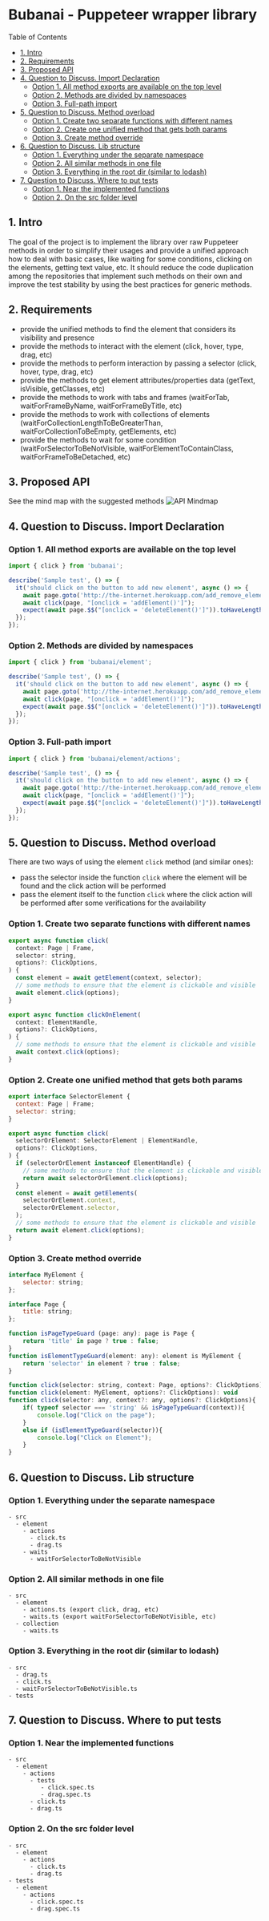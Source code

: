 # Bubanai - Puppeteer wrapper library

Table of Contents

- [1. Intro](#1-intro)
- [2. Requirements](#2-requirements)
- [3. Proposed API](#3-proposed-api)
- [4. Question to Discuss. Import Declaration](#4-question-to-discuss-import-declaration)
  - [Option 1. All method exports are available on the top level](#option-1-all-method-exports-are-available-on-the-top-level)
  - [Option 2. Methods are divided by namespaces](#option-2-methods-are-divided-by-namespaces)
  - [Option 3. Full-path import](#option-3-full-path-import)
- [5. Question to Discuss. Method overload](#5-question-to-discuss-method-overload)
  - [Option 1. Create two separate functions with different names](#option-1-create-two-separate-functions-with-different-names)
  - [Option 2. Create one unified method that gets both params](#option-2-create-one-unified-method-that-gets-both-params)
  - [Option 3. Create method override](#option-3-create-method-override)
- [6. Question to Discuss. Lib structure](#6-question-to-discuss-lib-structure)
  - [Option 1. Everything under the separate namespace](#option-1-everything-under-the-separate-namespace)
  - [Option 2. All similar methods in one file](#option-2-all-similar-methods-in-one-file)
  - [Option 3. Everything in the root dir (similar to lodash)](#option-3-everything-in-the-root-dir--similar-to-lodash-)
- [7. Question to Discuss. Where to put tests](#7-question-to-discuss-where-to-put-tests)
  - [Option 1. Near the implemented functions](#option-1-near-the-implemented-functions)
  - [Option 2. On the src folder level](#option-2-on-the-src-folder-level)

## 1. Intro

The goal of the project is to implement the library over raw Puppeteer methods in order to simplify their usages and provide a unified approach how to deal with basic cases, like waiting for some conditions, clicking on the elements, getting text value, etc. It should reduce the code duplication among the repositories that implement such methods on their own and improve the test stability by using the best practices for generic methods.

## 2. Requirements

- provide the unified methods to find the element that considers its visibility and presence
- provide the methods to interact with the element (click, hover, type, drag, etc)
- provide the methods to perform interaction by passing a selector (click, hover, type, drag, etc)
- provide the methods to get element attributes/properties data (getText, isVisible, getClasses, etc)
- provide the methods to work with tabs and frames (waitForTab, waitForFrameByName, waitForFrameByTitle, etc)
- provide the methods to work with collections of elements (waitForCollectionLengthToBeGreaterThan, waitForCollectionToBeEmpty, getElements, etc)
- provide the methods to wait for some condition (waitForSelectorToBeNotVisible, waitForElementToContainClass, waitForFrameToBeDetached, etc)

## 3. Proposed API

See the mind map with the suggested methods
![API Mindmap](puppeteer-utils-prioritized.png)

## 4. Question to Discuss. Import Declaration

### Option 1. All method exports are available on the top level

```js
import { click } from 'bubanai';

describe('Sample test', () => {
  it('should click on the button to add new element', async () => {
    await page.goto('http://the-internet.herokuapp.com/add_remove_elements/');
    await click(page, "[onclick = 'addElement()']");
    expect(await page.$$("[onclick = 'deleteElement()']")).toHaveLength(1);
  });
});
```

### Option 2. Methods are divided by namespaces

```js
import { click } from 'bubanai/element';

describe('Sample test', () => {
  it('should click on the button to add new element', async () => {
    await page.goto('http://the-internet.herokuapp.com/add_remove_elements/');
    await click(page, "[onclick = 'addElement()']");
    expect(await page.$$("[onclick = 'deleteElement()']")).toHaveLength(1);
  });
});
```

### Option 3. Full-path import

```js
import { click } from 'bubanai/element/actions';

describe('Sample test', () => {
  it('should click on the button to add new element', async () => {
    await page.goto('http://the-internet.herokuapp.com/add_remove_elements/');
    await click(page, "[onclick = 'addElement()']");
    expect(await page.$$("[onclick = 'deleteElement()']")).toHaveLength(1);
  });
});
```

## 5. Question to Discuss. Method overload

There are two ways of using the element `click` method (and similar ones):

- pass the selector inside the function `click` where the element will be found and the click action will be performed
- pass the element itself to the function `click` where the click action will be performed after some verifications for the availability

### Option 1. Create two separate functions with different names

```js
export async function click(
  context: Page | Frame,
  selector: string,
  options?: ClickOptions,
) {
  const element = await getElement(context, selector);
  // some methods to ensure that the element is clickable and visible
  await element.click(options);
}

export async function clickOnElement(
  context: ElementHandle,
  options?: ClickOptions,
) {
  // some methods to ensure that the element is clickable and visible
  await context.click(options);
}
```

### Option 2. Create one unified method that gets both params

```js
export interface SelectorElement {
  context: Page | Frame;
  selector: string;
}

export async function click(
  selectorOrElement: SelectorElement | ElementHandle,
  options?: ClickOptions,
) {
  if (selectorOrElement instanceof ElementHandle) {
    // some methods to ensure that the element is clickable and visible
    return await selectorOrElement.click(options);
  }
  const element = await getElements(
    selectorOrElement.context,
    selectorOrElement.selector,
  );
  // some methods to ensure that the element is clickable and visible
  return await element.click(options);
}
```

### Option 3. Create method override

```js
interface MyElement {
    selector: string;
};

interface Page {
    title: string;
};

function isPageTypeGuard (page: any): page is Page {
    return 'title' in page ? true : false;
}
function isElementTypeGuard(element: any): element is MyElement {
    return 'selector' in element ? true : false;
}

function click(selector: string, context: Page, options?: ClickOptions): void
function click(element: MyElement, options?: ClickOptions): void
function click(selector: any, context?: any, options?: ClickOptions){
    if( typeof selector === 'string' && isPageTypeGuard(context)){
        console.log("Click on the page");
    }
    else if (isElementTypeGuard(selector)){
        console.log("Click on Element");
    }
}
```

## 6. Question to Discuss. Lib structure

### Option 1. Everything under the separate namespace

```
- src
  - element
    - actions
      - click.ts
      - drag.ts
    - waits
      - waitForSelectorToBeNotVisible
```

### Option 2. All similar methods in one file

```
- src
  - element
    - actions.ts (export click, drag, etc)
    - waits.ts (export waitForSelectorToBeNotVisible, etc)
  - collection
    - waits.ts
```

### Option 3. Everything in the root dir (similar to lodash)

```
- src
  - drag.ts
  - click.ts
  - waitForSelectorToBeNotVisible.ts
- tests
```

## 7. Question to Discuss. Where to put tests

### Option 1. Near the implemented functions

```
- src
  - element
    - actions
      - tests
         - click.spec.ts
         - drag.spec.ts
      - click.ts
      - drag.ts
```

### Option 2. On the src folder level

```
- src
  - element
    - actions
      - click.ts
      - drag.ts
- tests
  - element
    - actions
      - click.spec.ts
      - drag.spec.ts
```
